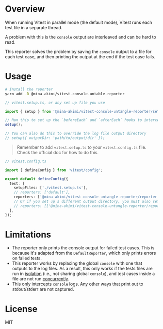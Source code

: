 # Overview

When running Vitest in parallel mode (the default mode), Vitest runs each test file in a separate thread.

A problem with this is the `console` output are interleaved and can be hard to read.

This reporter solves the problem by saving the `console` output to a file for each test case, and then printing the
output at the end if the test case fails.

# Usage

```sh
# Install the reporter
yarn add -D @mina-akimi/vitest-console-untable-reporter
```

```ts
// vitest.setup.ts, or any set up file you use

import { setup } from '@mina-akimi/vitest-console-untangle-reporter/setup';

// Run this to set up the `beforeEach` and `afterEach` hooks to intercept console output and save it to a file.
setup();

// You can also do this to override the log file output directory
// setup({ outputDir: 'path/to/output/dir' });
```

> Remember to add `vitest.setup.ts` to your `vitest.config.ts` file. Check the official doc for how to do this.

```ts
// vitest.config.ts

import { defineConfig } from 'vitest/config';

export default defineConfig({
  test: {
    setupFiles: ['./vitest.setup.ts'],
    // reporters: ['default'],
    reporters: ['@mina-akimi/vitest-console-untangle-reporter/reporter'],
    // Or if you set up a different output directory, you must also set it correctly here, otherwise the reporter cannot find the log files.
    // reporters: [['@mina-akimi/vitest-console-untangle-reporter/reporter', {outputDir: 'path/to/output/dir'}]],
  },
});
```

# Limitations

- The reporter only prints the console output for failed test cases.  This is because it's adapted from the `DefaultReporter`, which only prints errors on failed tests.
- This reporter works by replacing the global `console` with one that outputs to the log files.  As a result, this only works if the tests files are run in [isolation](https://vitest.dev/guide/improving-performance) (i.e., not sharing global `console`), and test cases inside a file are not run [concurrently](https://vitest.dev/guide/features#running-tests-concurrently).
- This only intercepts `console` logs.  Any other ways that print out to stdout/stderr are not captured.

# License

MIT

